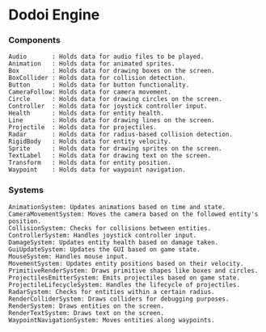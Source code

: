 # Dodoi Engine 

### Components
    Audio       : Holds data for audio files to be played.
    Animation   : Holds data for animated sprites.
    Box         : Holds data for drawing boxes on the screen.
    BoxCollider : Holds data for collision detection. 
    Button      : Holds data for button functionality.
    CameraFollow: Holds data for camera movement.
    Circle      : Holds data for drawing circles on the screen. 
    Controller  : Holds data for joystick controller input.
    Health      : Holds data for entity health.
    Line        : Holds data for drawing lines on the screen.
    Projectile  : Holds data for projectiles.
    Radar       : Holds data for radius-based collision detection.
    RigidBody   : Holds data for entity velocity.
    Sprite      : Holds data for drawing sprites on the screen.
    TextLabel   : Holds data for drawing text on the screen.
    Transform   : Holds data for entity position.
    Waypoint    : Holds data for waypoint navigation.
### Systems
    AnimationSystem: Updates animations based on time and state.
	CameraMovementSystem: Moves the camera based on the followed entity's position.
	CollisionSystem: Checks for collisions between entities.
	ControllerSystem: Handles joystick controller input.
	DamageSystem: Updates entity health based on damage taken.
	GuiUpdateSystem: Updates the GUI based on game state.
	MouseSystem: Handles mouse input.
	MovementSystem: Updates entity positions based on their velocity.
	PrimitiveRenderSystem: Draws primitive shapes like boxes and circles.
	ProjectilesEmitterSystem: Emits projectiles based on game state.
	ProjectileLifecycleSystem: Handles the lifecycle of projectiles.	
	RadarSystem: Checks for entities within a certain radius.
	RenderColliderSystem: Draws colliders for debugging purposes.
	RenderSystem: Draws entities on the screen.
	RenderTextSystem: Draws text on the screen.
	WaypointNavigationSystem: Moves entities along waypoints.
